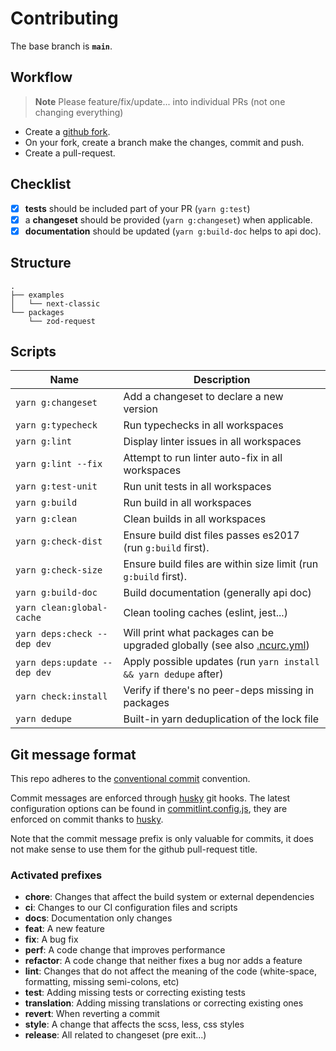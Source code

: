 # Contributing

The base branch is **`main`**.

## Workflow

> **Note**
> Please feature/fix/update... into individual PRs (not one changing everything)

- Create a [github fork](https://docs.github.com/en/get-started/quickstart/fork-a-repo).
- On your fork, create a branch make the changes, commit and push.
- Create a pull-request.

## Checklist

- [x] **tests** should be included part of your PR (`yarn g:test`)
- [x] a **changeset** should be provided (`yarn g:changeset`) when applicable.
- [x] **documentation** should be updated (`yarn g:build-doc` helps to api doc).

## Structure

```
.
├── examples
│   └── next-classic
└── packages
    └── zod-request
```

## Scripts

| Name                         | Description                                                                                                                               |
| ---------------------------- | ----------------------------------------------------------------------------------------------------------------------------------------- |
| `yarn g:changeset`           | Add a changeset to declare a new version                                                                                                  |
| `yarn g:typecheck`           | Run typechecks in all workspaces                                                                                                          |
| `yarn g:lint`                | Display linter issues in all workspaces                                                                                                   |
| `yarn g:lint --fix`          | Attempt to run linter auto-fix in all workspaces                                                                                          |
| `yarn g:test-unit`           | Run unit tests in all workspaces                                                                                                          |
| `yarn g:build`               | Run build in all workspaces                                                                                                               |
| `yarn g:clean`               | Clean builds in all workspaces                                                                                                            |
| `yarn g:check-dist`          | Ensure build dist files passes es2017 (run `g:build` first).                                                                              |
| `yarn g:check-size`          | Ensure build files are within size limit (run `g:build` first).                                                                           |
| `yarn g:build-doc`           | Build documentation (generally api doc)                                                                                                   |
| `yarn clean:global-cache`    | Clean tooling caches (eslint, jest...)                                                                                                    |
| `yarn deps:check --dep dev`  | Will print what packages can be upgraded globally (see also [.ncurc.yml](https://github.com/belgattitude/nextvalid/blob/main/.ncurc.yml)) |
| `yarn deps:update --dep dev` | Apply possible updates (run `yarn install && yarn dedupe` after)                                                                          |
| `yarn check:install`         | Verify if there's no peer-deps missing in packages                                                                                        |
| `yarn dedupe`                | Built-in yarn deduplication of the lock file                                                                                              |

## Git message format

This repo adheres to the [conventional commit](https://www.conventionalcommits.org/en/v1.0.0/) convention.

Commit messages are enforced through [husky](https://github.com/typicode/husky) git hooks. The latest configuration options can be found in [commitlint.config.js](https://github.com/belgattitude/nextvalid/blob/main/commitlint.config.js), they are
enforced on commit thanks to [husky](https://github.com/typicode/husky).

Note that the commit message prefix is only valuable for commits, it does not make
sense to use them for the github pull-request title.

### Activated prefixes

- **chore**: Changes that affect the build system or external dependencies
- **ci**: Changes to our CI configuration files and scripts
- **docs**: Documentation only changes
- **feat**: A new feature
- **fix**: A bug fix
- **perf**: A code change that improves performance
- **refactor**: A code change that neither fixes a bug nor adds a feature
- **lint**: Changes that do not affect the meaning of the code (white-space, formatting, missing semi-colons, etc)
- **test**: Adding missing tests or correcting existing tests
- **translation**: Adding missing translations or correcting existing ones
- **revert**: When reverting a commit
- **style**: A change that affects the scss, less, css styles
- **release**: All related to changeset (pre exit...)
